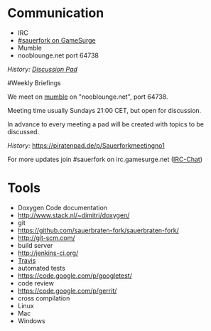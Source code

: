 # Communication

* IRC
 * [#sauerfork on GameSurge](irc://gamesurge.net/#sauerfork)
* Mumble
 * nooblounge.net port 64738

_History: [Discussion Pad](https://piratenpad.de/p/SauerbratenFork)_

#Weekly Briefings

We meet on [mumble](http://mumble.sourceforge.net/) on "nooblounge.net", port 64738.

Meeting time usually Sundays 21:00 CET, but open for discussion.

In advance to every meeting a pad will be created with topics to be discussed.

_History:_ https://piratenpad.de/p/Sauerforkmeetingno1


For more updates join #sauerfork on irc.gamesurge.net ([IRC-Chat](https://gamesurge.net/chat/?language=Deutsch))


# Tools

* Doxygen Code documentation
 * http://www.stack.nl/~dimitri/doxygen/
* git
 * https://github.com/sauerbraten-fork/sauerbraten-fork/
 * http://git-scm.com/
* build server
 * http://jenkins-ci.org/
 * [Travis](https://travis-ci.org/sauerbraten-fork/sauerbraten-fork)
* automated tests
 * https://code.google.com/p/googletest/
* code review
 * https://code.google.com/p/gerrit/
* cross compilation
 * Linux
 * Mac
 * Windows
